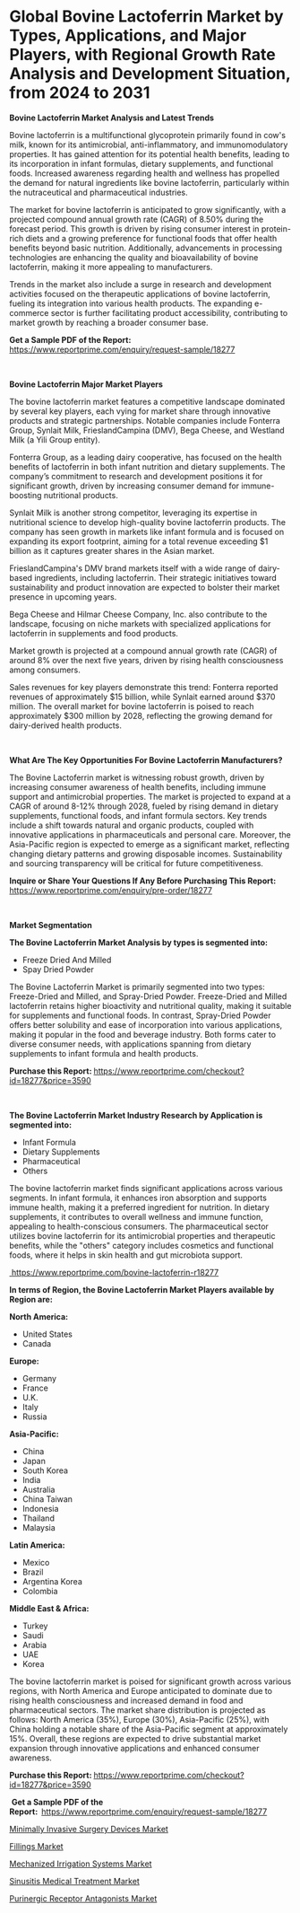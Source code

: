 <p><h1>Global Bovine Lactoferrin Market by Types, Applications, and Major Players, with Regional Growth Rate Analysis and Development Situation, from 2024 to 2031</h1></p><p><strong>Bovine Lactoferrin Market Analysis and Latest Trends</strong></p>
<p><p>Bovine lactoferrin is a multifunctional glycoprotein primarily found in cow's milk, known for its antimicrobial, anti-inflammatory, and immunomodulatory properties. It has gained attention for its potential health benefits, leading to its incorporation in infant formulas, dietary supplements, and functional foods. Increased awareness regarding health and wellness has propelled the demand for natural ingredients like bovine lactoferrin, particularly within the nutraceutical and pharmaceutical industries.</p><p>The market for bovine lactoferrin is anticipated to grow significantly, with a projected compound annual growth rate (CAGR) of 8.50% during the forecast period. This growth is driven by rising consumer interest in protein-rich diets and a growing preference for functional foods that offer health benefits beyond basic nutrition. Additionally, advancements in processing technologies are enhancing the quality and bioavailability of bovine lactoferrin, making it more appealing to manufacturers.</p><p>Trends in the market also include a surge in research and development activities focused on the therapeutic applications of bovine lactoferrin, fueling its integration into various health products. The expanding e-commerce sector is further facilitating product accessibility, contributing to market growth by reaching a broader consumer base.</p></p>
<p><strong>Get a Sample PDF of the Report:&nbsp;</strong> <a href="https://www.reportprime.com/enquiry/request-sample/18277?utm_campaign=3&utm_medium=2&utm_source=Github&utm_content=ia&utm_term=21112024&utm_id=bovine-lactoferrin">https://www.reportprime.com/enquiry/request-sample/18277</a></p>
<p>&nbsp;</p>
<p><strong>Bovine Lactoferrin Major Market Players</strong></p>
<p><p>The bovine lactoferrin market features a competitive landscape dominated by several key players, each vying for market share through innovative products and strategic partnerships. Notable companies include Fonterra Group, Synlait Milk, FrieslandCampina (DMV), Bega Cheese, and Westland Milk (a Yili Group entity).</p><p>Fonterra Group, as a leading dairy cooperative, has focused on the health benefits of lactoferrin in both infant nutrition and dietary supplements. The company’s commitment to research and development positions it for significant growth, driven by increasing consumer demand for immune-boosting nutritional products.</p><p>Synlait Milk is another strong competitor, leveraging its expertise in nutritional science to develop high-quality bovine lactoferrin products. The company has seen growth in markets like infant formula and is focused on expanding its export footprint, aiming for a total revenue exceeding $1 billion as it captures greater shares in the Asian market.</p><p>FrieslandCampina's DMV brand markets itself with a wide range of dairy-based ingredients, including lactoferrin. Their strategic initiatives toward sustainability and product innovation are expected to bolster their market presence in upcoming years.</p><p>Bega Cheese and Hilmar Cheese Company, Inc. also contribute to the landscape, focusing on niche markets with specialized applications for lactoferrin in supplements and food products. </p><p>Market growth is projected at a compound annual growth rate (CAGR) of around 8% over the next five years, driven by rising health consciousness among consumers. </p><p>Sales revenues for key players demonstrate this trend: Fonterra reported revenues of approximately $15 billion, while Synlait earned around $370 million. The overall market for bovine lactoferrin is poised to reach approximately $300 million by 2028, reflecting the growing demand for dairy-derived health products.</p></p>
<p>&nbsp;</p>
<p><strong>What Are The Key Opportunities For Bovine Lactoferrin Manufacturers?</strong></p>
<p><p>The Bovine Lactoferrin market is witnessing robust growth, driven by increasing consumer awareness of health benefits, including immune support and antimicrobial properties. The market is projected to expand at a CAGR of around 8-12% through 2028, fueled by rising demand in dietary supplements, functional foods, and infant formula sectors. Key trends include a shift towards natural and organic products, coupled with innovative applications in pharmaceuticals and personal care. Moreover, the Asia-Pacific region is expected to emerge as a significant market, reflecting changing dietary patterns and growing disposable incomes. Sustainability and sourcing transparency will be critical for future competitiveness.</p></p>
<p><strong>Inquire or Share Your Questions If Any Before Purchasing This Report:</strong> <a href="https://www.reportprime.com/enquiry/pre-order/18277?utm_campaign=3&utm_medium=2&utm_source=Github&utm_content=ia&utm_term=21112024&utm_id=bovine-lactoferrin">https://www.reportprime.com/enquiry/pre-order/18277</a></p>
<p>&nbsp;</p>
<p><strong>Market Segmentation</strong></p>
<p><strong>The Bovine Lactoferrin Market Analysis by types is segmented into:</strong></p>
<p><ul><li>Freeze Dried And Milled</li><li>Spay Dried Powder</li></ul></p>
<p><p>The Bovine Lactoferrin Market is primarily segmented into two types: Freeze-Dried and Milled, and Spray-Dried Powder. Freeze-Dried and Milled lactoferrin retains higher bioactivity and nutritional quality, making it suitable for supplements and functional foods. In contrast, Spray-Dried Powder offers better solubility and ease of incorporation into various applications, making it popular in the food and beverage industry. Both forms cater to diverse consumer needs, with applications spanning from dietary supplements to infant formula and health products.</p></p>
<p><strong>Purchase this Report:&nbsp;</strong><a href="https://www.reportprime.com/checkout?id=18277&price=3590&utm_campaign=3&utm_medium=2&utm_source=Github&utm_content=ia&utm_term=21112024&utm_id=bovine-lactoferrin">https://www.reportprime.com/checkout?id=18277&price=3590</a></p>
<p>&nbsp;</p>
<p><strong>The Bovine Lactoferrin Market Industry Research by Application is segmented into:</strong></p>
<p><ul><li>Infant Formula</li><li>Dietary Supplements</li><li>Pharmaceutical</li><li>Others</li></ul></p>
<p><p>The bovine lactoferrin market finds significant applications across various segments. In infant formula, it enhances iron absorption and supports immune health, making it a preferred ingredient for nutrition. In dietary supplements, it contributes to overall wellness and immune function, appealing to health-conscious consumers. The pharmaceutical sector utilizes bovine lactoferrin for its antimicrobial properties and therapeutic benefits, while the "others" category includes cosmetics and functional foods, where it helps in skin health and gut microbiota support.</p></p>
<p><a href="https://www.reportprime.com/bovine-lactoferrin-r18277?utm_campaign=3&utm_medium=2&utm_source=Github&utm_content=ia&utm_term=21112024&utm_id=bovine-lactoferrin">&nbsp;https://www.reportprime.com/bovine-lactoferrin-r18277</a></p>
<p><strong>In terms of Region, the Bovine Lactoferrin Market Players available by Region are:</strong></p>
<p>
    <p> <strong> North America: </strong>
        <ul>
            <li>United States</li>
            <li>Canada</li>
        </ul>
        </p> 
    <p> <strong> Europe: </strong>
        <ul>
            <li>Germany</li>
            <li>France</li>
            <li>U.K.</li>
            <li>Italy</li>
            <li>Russia</li>
        </ul>
        </p> 
    <p> <strong> Asia-Pacific: </strong>
        <ul>
            <li>China</li>
            <li>Japan</li>
            <li>South Korea</li>
            <li>India</li>
            <li>Australia</li>
            <li>China Taiwan</li>
            <li>Indonesia</li>
            <li>Thailand</li>
            <li>Malaysia</li>
        </ul>
        </p> 
    <p> <strong> Latin America: </strong>
        <ul>
            <li>Mexico</li>
            <li>Brazil</li>
            <li>Argentina Korea</li>
            <li>Colombia</li>
        </ul>
        </p> 
    <p> <strong> Middle East & Africa: </strong>
        <ul>
            <li>Turkey</li>
            <li>Saudi</li>
            <li>Arabia</li>
            <li>UAE</li>
            <li>Korea</li>
        </ul>
    </p>
    </p>
<p><p>The bovine lactoferrin market is poised for significant growth across various regions, with North America and Europe anticipated to dominate due to rising health consciousness and increased demand in food and pharmaceutical sectors. The market share distribution is projected as follows: North America (35%), Europe (30%), Asia-Pacific (25%), with China holding a notable share of the Asia-Pacific segment at approximately 15%. Overall, these regions are expected to drive substantial market expansion through innovative applications and enhanced consumer awareness.</p></p>
<p><strong>Purchase this Report: </strong><a href="https://www.reportprime.com/checkout?id=18277&price=3590&utm_campaign=3&utm_medium=2&utm_source=Github&utm_content=ia&utm_term=21112024&utm_id=bovine-lactoferrin">https://www.reportprime.com/checkout?id=18277&price=3590</a></p>
<p>&nbsp;<strong>Get a Sample PDF of the Report:&nbsp;&nbsp;</strong><a href="https://www.reportprime.com/enquiry/request-sample/18277?utm_campaign=3&utm_medium=2&utm_source=Github&utm_content=ia&utm_term=21112024&utm_id=bovine-lactoferrin">https://www.reportprime.com/enquiry/request-sample/18277</a></p>
<p><strong></strong></p>
<p><p><a href="https://www.linkedin.com/pulse/minimally-invasive-surgery-devices-market-growth-study-projects-b57rf?utm_campaign=3&utm_medium=2&utm_source=Github&utm_content=ia&utm_term=21112024&utm_id=bovine-lactoferrin">Minimally Invasive Surgery Devices Market</a></p><p><a href="https://github.com/julyju69/Market-Research-Report-List-5/blob/main/fillings-market.md?utm_campaign=3&utm_medium=2&utm_source=Github&utm_content=ia&utm_term=21112024&utm_id=bovine-lactoferrin">Fillings Market</a></p><p><a href="https://www.linkedin.com/pulse/examining-market-drivers-mechanized-irrigation-systems-expected-8ix9c?utm_campaign=3&utm_medium=2&utm_source=Github&utm_content=ia&utm_term=21112024&utm_id=bovine-lactoferrin">Mechanized Irrigation Systems Market</a></p><p><a href="https://issuu.com/reportprime-2/docs/sinusitis-medical-treatment-market-_420b0211cb4748?utm_campaign=3&utm_medium=2&utm_source=Github&utm_content=ia&utm_term=21112024&utm_id=bovine-lactoferrin">Sinusitis Medical Treatment Market</a></p><p><a href="https://issuu.com/reportprime-2/docs/purinergic-receptor-antagonists-mar_91c8fc364bcdc9?utm_campaign=3&utm_medium=2&utm_source=Github&utm_content=ia&utm_term=21112024&utm_id=bovine-lactoferrin">Purinergic Receptor Antagonists Market</a></p></p>